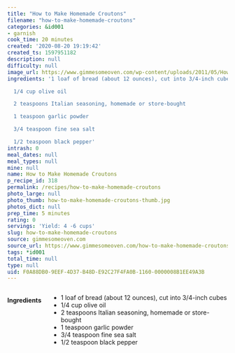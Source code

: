 ```yaml
---
title: "How to Make Homemade Croutons"
filename: "how-to-make-homemade-croutons"
categories: &id001
- garnish
cook_time: 20 minutes
created: '2020-08-20 19:19:42'
created_ts: 1597951182
description: null
difficulty: null
image_url: https://www.gimmesomeoven.com/wp-content/uploads/2011/05/How-To-Make-Homemade-Croutons-Recipe-1-320x480.jpg
ingredients: '1 loaf of bread (about 12 ounces), cut into 3/4-inch cubes

  1/4 cup olive oil

  2 teaspoons Italian seasoning, homemade or store-bought

  1 teaspoon garlic powder

  3/4 teaspoon fine sea salt

  1/2 teaspoon black pepper'
intrash: 0
meal_dates: null
meal_types: null
mine: null
name: How to Make Homemade Croutons
p_recipe_id: 318
permalink: /recipes/how-to-make-homemade-croutons
photo_large: null
photo_thumb: how-to-make-homemade-croutons-thumb.jpg
photos_dict: null
prep_time: 5 minutes
rating: 0
servings: 'Yield: 4 -6 cups'
slug: how-to-make-homemade-croutons
source: gimmesomeoven.com
source_url: https://www.gimmesomeoven.com/how-to-make-homemade-croutons/
tags: *id001
total_time: null
type: null
uid: F0A88DB0-9EEF-4D37-B48D-E92C27F4FA0B-1160-0000008B1EE49A3B
---
```

<div class="large-8 medium-7 columns" id="writeup">	</div><!-- #writeup -->
</div><!-- #row-one -->
<div class="row" id="row-two">	<div class="medium-4 small-5 columns" id="ingredients"><h4>Ingredients</h4><div class="box box-ingredients content"><ul>
<li>1 loaf of bread (about 12 ounces), cut into 3/4-inch cubes</li>
<li>1/4 cup olive oil</li>
<li>2 teaspoons Italian seasoning, homemade or store-bought</li>
<li>1 teaspoon garlic powder</li>
<li>3/4 teaspoon fine sea salt</li>
<li>1/2 teaspoon black pepper</li>
</ul>
</div>	</div>	<div class="medium-6 small-7 columns" id="directions">	</div>